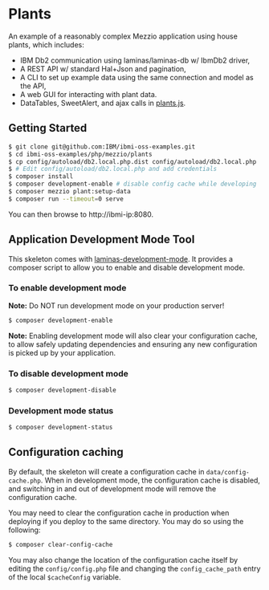 # Plants

An example of a reasonably complex Mezzio application using house plants, which includes:

- IBM Db2 communication using laminas/laminas-db w/ IbmDb2 driver,
- A REST API w/ standard Hal+Json and pagination,
- A CLI to set up example data using the same connection and model as the API,
- A web GUI for interacting with plant data.
- DataTables, SweetAlert, and ajax calls in [plants.js](public/assets/scripts/plants.js).

## Getting Started

```bash
$ git clone git@github.com:IBM/ibmi-oss-examples.git
$ cd ibmi-oss-examples/php/mezzio/plants
$ cp config/autoload/db2.local.php.dist config/autoload/db2.local.php
$ # Edit config/autoload/db2.local.php and add credentials 
$ composer install
$ composer development-enable # disable config cache while developing
$ composer mezzio plant:setup-data
$ composer run --timeout=0 serve
```

You can then browse to http://ibmi-ip:8080.

## Application Development Mode Tool

This skeleton comes with [laminas-development-mode](https://github.com/laminas/laminas-development-mode).
It provides a composer script to allow you to enable and disable development mode.

### To enable development mode

**Note:** Do NOT run development mode on your production server!

```bash
$ composer development-enable
```

**Note:** Enabling development mode will also clear your configuration cache, to
allow safely updating dependencies and ensuring any new configuration is picked
up by your application.

### To disable development mode

```bash
$ composer development-disable
```

### Development mode status

```bash
$ composer development-status
```

## Configuration caching

By default, the skeleton will create a configuration cache in
`data/config-cache.php`. When in development mode, the configuration cache is
disabled, and switching in and out of development mode will remove the
configuration cache.

You may need to clear the configuration cache in production when deploying if
you deploy to the same directory. You may do so using the following:

```bash
$ composer clear-config-cache
```

You may also change the location of the configuration cache itself by editing
the `config/config.php` file and changing the `config_cache_path` entry of the
local `$cacheConfig` variable.
